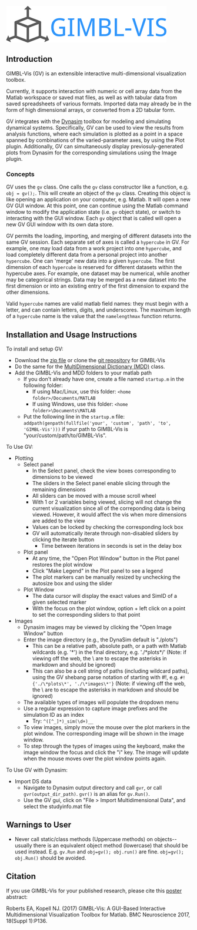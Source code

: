 ![GIMBL-Vis](/docs/gvLogo.jpg)

## Introduction
GIMBL-Vis (GV) is an extensible interactive multi-dimensional visualization toolbox.

Currently, it supports interaction with numeric or cell array data from the Matlab workspace or saved mat files, as well as with tabular data from saved spreadsheets of various formats. Imported data may already be in the form of high dimensional arrays, or converted from a 2D tabular form.

GV integrates with the [Dynasim](https://github.com/DynaSim/DynaSim) toolbox for modeling and simulating dynamical systems. Specifically, GV can be used to view the results from analysis functions, where each simulation is plotted as a point in a space spanned by combinations of the varied-parameter axes, by using the Plot plugin. Additionally, GV can simultaneously display previosuly-generated plots from Dynasim for the corresponding simulations using the Image plugin.

### Concepts
GV uses the `gv` class. One calls the `gv` class constructor like a function, e.g. `obj = gv();`. This will create an object of the `gv` class. Creating this object is like opening an application on your computer, e.g. Matlab. It will open a new GV GUI window. At this point, one can continue using the Matlab command window to modify the application state (i.e. `gv` object state), or switch to interacting with the GUI window. Each `gv` object that is called will open a new GV GUI window with its own data store.

GV permits the loading, importing, and merging of different datasets into the same GV session. Each separate set of axes is called a `hypercube` in GV. For example, one may load data from a work project into one `hypercube`, and load completely different data from a personal project into another `hypercube`. One can 'merge' new data into a given `hypercube`. The first dimension of each `hypercube` is reserved for different datasets within the hypercube axes. For example, one dataset may be numerical, while another may be categorical strings. Data may be merged as a new dataset into the first dimension or into an existing entry of the first dimension to expand the other dimensions.

Valid `hypercube` names are valid matlab field names: they must begin with a letter, and can contain letters, digits, and underscores. The maximum length of a `hypercube` name is the value that the `namelengthmax` function returns.

<!-- In future implementation:
One can zoom in on a region of high dimensional space by taking a subset of a `hypercube`. This has the effect of changing the axis limits of the `hypercube`. One can `reset` the `hypercube` to return to the original limits. If one doesn't intend to restore the original limits, the excess data can be removed from memory with a `trim` operation. -->

## Installation and Usage Instructions
To install and setup GV:
- Download the [zip file](https://github.com/erik-roberts/GIMBL-Vis/archive/master.zip) or clone the [git repository](https://github.com/erik-roberts/GIMBL-Vis.git) for GIMBL-Vis
- Do the same for the [MultiDimensional Dictionary (MDD)](https://github.com/davestanley/MultiDimensionalDictionary) class.
- Add the GIMBL-Vis and MDD folders to your matlab path
  - If you don't already have one, create a file named `startup.m` in the following folder:
    - If using Mac/Linux, use this folder: `<home folder>/Documents/MATLAB`
    - If using Windows, use this folder: `<home folder>\Documents\MATLAB`
  - Put the following line in the `startup.m` file: `addpath(genpath(fullfile('your', 'custom', 'path', 'to', 'GIMBL-Vis')))` if your path to GIMBL-Vis is "your/custom/path/to/GIMBL-Vis".

To Use GV:
- Plotting
  - Select panel
    - In the Select panel, check the view boxes corresponding to dimensions to be viewed
    - The sliders in the Select panel enable slicing through the remaining dimensions
    - All sliders can be moved with a mouse scroll wheel
    - With 1 or 2 variables being viewed, slicing will not change the current visualization since all of the correponding data is being viewed. However, it would affect the vis when more dimensions are added to the view
    - Values can be locked by checking the corresponding lock box
    - GV will automatically iterate through non-disabled sliders by clicking the iterate button
      - Time between iterations in seconds is set in the delay box
  - Plot panel
    - At any time, the "Open Plot Window" button in the Plot panel restores the plot window
    - Click "Make Legend" in the Plot panel to see a legend
    - The plot markers can be manually resized by unchecking the autosize box and using the slider
  - Plot Window
    - The data cursor will display the exact values and SimID of a given selected marker
    - With the focus on the plot window, option + left click on a point to set the corresponding sliders to that point
- Images
  - Dynasim images may be viewed by clicking the "Open Image Window" button
  - Enter the image directory (e.g., the DynaSim default is "./plots")
    - This can be a relative path, absolute path, or a path with Matlab wildcards (e.g. '*') in the final directory, e.g. './\*plots\*/' (Note: if viewing off the web, the \ are to escape the asterisks in markdown and should be ignored)
    - This can also be a cell string of paths (including wildcard paths), using the GV shebang parse notation of starting with #!, e.g. `#!{'./\*plots\*', './\*images\*'}` (Note: if viewing off the web, the \ are to escape the asterisks in markdown and should be ignored)
  - The available types of images will populate the dropdown menu
  - Use a regular expression to capture image prefixes and the simulation ID as an index
    - Try: `^([^_]*)_sim(\d+)__`
  - To view images, simply move the mouse over the plot markers in the plot window. The corresponding image will be shown in the image window.
  - To step through the types of images using the keyboard, make the image window the focus and click the "i" key. The image will update when the mouse moves over the plot window points again.

To Use GV with Dynasim:
 - Import DS data
   - Navigate to Dynasim output directory and call `gvr`, or call `gvr(output_dir_path)`. `gvr()` is an alias for `gv.Run()`.
   - Use the GV gui, click on "File > Import Multidimensional Data", and select the studyinfo.mat file

## Warnings to User
- Never call static/class methods (Uppercase methods) on objects--usually there is an equivalent object method (lowercase) that should be used instead. E.g. `gv.Run` and `obj=gv(); obj.run()` are fine. `obj=gv(); obj.Run()` should be avoided.

## Citation
If you use GIMBL-Vis for your published research, please cite this [poster](https://erik-roberts.github.io/GIMBL-Vis-Docs/poster.html) abstract:

Roberts EA, Kopell NJ. (2017) GIMBL-Vis: A GUI-Based Interactive Multidimensional Visualization Toolbox for Matlab. BMC Neuroscience 2017, 18(Suppl 1):P136.
